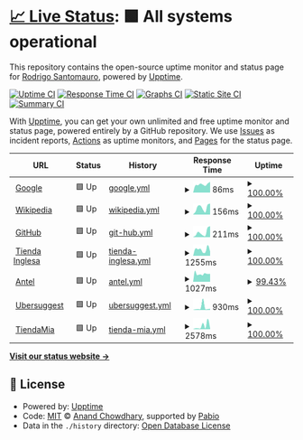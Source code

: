 # [📈 Live Status](https://demo.upptime.js.org): <!--live status--> **🟩 All systems operational**

This repository contains the open-source uptime monitor and status page for [Rodrigo Santomauro](www.linkedin.com/in/rsantomauro), powered by [Upptime](https://github.com/upptime/upptime).

[![Uptime CI](https://github.com/rsantomauro/uptime/workflows/Uptime%20CI/badge.svg)](https://github.com/rsantomauro/uptime/actions?query=workflow%3A%22Uptime+CI%22)
[![Response Time CI](https://github.com/rsantomauro/uptime/workflows/Response%20Time%20CI/badge.svg)](https://github.com/rsantomauro/uptime/actions?query=workflow%3A%22Response+Time+CI%22)
[![Graphs CI](https://github.com/rsantomauro/uptime/workflows/Graphs%20CI/badge.svg)](https://github.com/rsantomauro/uptime/actions?query=workflow%3A%22Graphs+CI%22)
[![Static Site CI](https://github.com/rsantomauro/uptime/workflows/Static%20Site%20CI/badge.svg)](https://github.com/rsantomauro/uptime/actions?query=workflow%3A%22Static+Site+CI%22)
[![Summary CI](https://github.com/rsantomauro/uptime/workflows/Summary%20CI/badge.svg)](https://github.com/rsantomauro/uptime/actions?query=workflow%3A%22Summary+CI%22)

With [Upptime](https://upptime.js.org), you can get your own unlimited and free uptime monitor and status page, powered entirely by a GitHub repository. We use [Issues](https://github.com/rsantomauro/uptime/issues) as incident reports, [Actions](https://github.com/rsantomauro/uptime/actions) as uptime monitors, and [Pages](https://demo.upptime.js.org) for the status page.

<!--start: status pages-->
<!-- This summary is generated by Upptime (https://github.com/upptime/upptime) -->
<!-- Do not edit this manually, your changes will be overwritten -->
<!-- prettier-ignore -->
| URL | Status | History | Response Time | Uptime |
| --- | ------ | ------- | ------------- | ------ |
| <img alt="" src="https://icons.duckduckgo.com/ip3/www.google.com.ico" height="13"> [Google](https://www.google.com) | 🟩 Up | [google.yml](https://github.com/rsantomauro/uptime/commits/HEAD/history/google.yml) | <details><summary><img alt="Response time graph" src="./graphs/google/response-time-week.png" height="20"> 86ms</summary><br><a href="https://rsantomauro.github.io/uptime/history/google"><img alt="Response time 110" src="https://img.shields.io/endpoint?url=https%3A%2F%2Fraw.githubusercontent.com%2Frsantomauro%2Fuptime%2FHEAD%2Fapi%2Fgoogle%2Fresponse-time.json"></a><br><a href="https://rsantomauro.github.io/uptime/history/google"><img alt="24-hour response time 75" src="https://img.shields.io/endpoint?url=https%3A%2F%2Fraw.githubusercontent.com%2Frsantomauro%2Fuptime%2FHEAD%2Fapi%2Fgoogle%2Fresponse-time-day.json"></a><br><a href="https://rsantomauro.github.io/uptime/history/google"><img alt="7-day response time 86" src="https://img.shields.io/endpoint?url=https%3A%2F%2Fraw.githubusercontent.com%2Frsantomauro%2Fuptime%2FHEAD%2Fapi%2Fgoogle%2Fresponse-time-week.json"></a><br><a href="https://rsantomauro.github.io/uptime/history/google"><img alt="30-day response time 102" src="https://img.shields.io/endpoint?url=https%3A%2F%2Fraw.githubusercontent.com%2Frsantomauro%2Fuptime%2FHEAD%2Fapi%2Fgoogle%2Fresponse-time-month.json"></a><br><a href="https://rsantomauro.github.io/uptime/history/google"><img alt="1-year response time 111" src="https://img.shields.io/endpoint?url=https%3A%2F%2Fraw.githubusercontent.com%2Frsantomauro%2Fuptime%2FHEAD%2Fapi%2Fgoogle%2Fresponse-time-year.json"></a></details> | <details><summary><a href="https://rsantomauro.github.io/uptime/history/google">100.00%</a></summary><a href="https://rsantomauro.github.io/uptime/history/google"><img alt="All-time uptime 99.99%" src="https://img.shields.io/endpoint?url=https%3A%2F%2Fraw.githubusercontent.com%2Frsantomauro%2Fuptime%2FHEAD%2Fapi%2Fgoogle%2Fuptime.json"></a><br><a href="https://rsantomauro.github.io/uptime/history/google"><img alt="24-hour uptime 100.00%" src="https://img.shields.io/endpoint?url=https%3A%2F%2Fraw.githubusercontent.com%2Frsantomauro%2Fuptime%2FHEAD%2Fapi%2Fgoogle%2Fuptime-day.json"></a><br><a href="https://rsantomauro.github.io/uptime/history/google"><img alt="7-day uptime 100.00%" src="https://img.shields.io/endpoint?url=https%3A%2F%2Fraw.githubusercontent.com%2Frsantomauro%2Fuptime%2FHEAD%2Fapi%2Fgoogle%2Fuptime-week.json"></a><br><a href="https://rsantomauro.github.io/uptime/history/google"><img alt="30-day uptime 99.97%" src="https://img.shields.io/endpoint?url=https%3A%2F%2Fraw.githubusercontent.com%2Frsantomauro%2Fuptime%2FHEAD%2Fapi%2Fgoogle%2Fuptime-month.json"></a><br><a href="https://rsantomauro.github.io/uptime/history/google"><img alt="1-year uptime 99.98%" src="https://img.shields.io/endpoint?url=https%3A%2F%2Fraw.githubusercontent.com%2Frsantomauro%2Fuptime%2FHEAD%2Fapi%2Fgoogle%2Fuptime-year.json"></a></details>
| <img alt="" src="https://icons.duckduckgo.com/ip3/en.wikipedia.org.ico" height="13"> [Wikipedia](https://en.wikipedia.org) | 🟩 Up | [wikipedia.yml](https://github.com/rsantomauro/uptime/commits/HEAD/history/wikipedia.yml) | <details><summary><img alt="Response time graph" src="./graphs/wikipedia/response-time-week.png" height="20"> 156ms</summary><br><a href="https://rsantomauro.github.io/uptime/history/wikipedia"><img alt="Response time 206" src="https://img.shields.io/endpoint?url=https%3A%2F%2Fraw.githubusercontent.com%2Frsantomauro%2Fuptime%2FHEAD%2Fapi%2Fwikipedia%2Fresponse-time.json"></a><br><a href="https://rsantomauro.github.io/uptime/history/wikipedia"><img alt="24-hour response time 101" src="https://img.shields.io/endpoint?url=https%3A%2F%2Fraw.githubusercontent.com%2Frsantomauro%2Fuptime%2FHEAD%2Fapi%2Fwikipedia%2Fresponse-time-day.json"></a><br><a href="https://rsantomauro.github.io/uptime/history/wikipedia"><img alt="7-day response time 156" src="https://img.shields.io/endpoint?url=https%3A%2F%2Fraw.githubusercontent.com%2Frsantomauro%2Fuptime%2FHEAD%2Fapi%2Fwikipedia%2Fresponse-time-week.json"></a><br><a href="https://rsantomauro.github.io/uptime/history/wikipedia"><img alt="30-day response time 189" src="https://img.shields.io/endpoint?url=https%3A%2F%2Fraw.githubusercontent.com%2Frsantomauro%2Fuptime%2FHEAD%2Fapi%2Fwikipedia%2Fresponse-time-month.json"></a><br><a href="https://rsantomauro.github.io/uptime/history/wikipedia"><img alt="1-year response time 182" src="https://img.shields.io/endpoint?url=https%3A%2F%2Fraw.githubusercontent.com%2Frsantomauro%2Fuptime%2FHEAD%2Fapi%2Fwikipedia%2Fresponse-time-year.json"></a></details> | <details><summary><a href="https://rsantomauro.github.io/uptime/history/wikipedia">100.00%</a></summary><a href="https://rsantomauro.github.io/uptime/history/wikipedia"><img alt="All-time uptime 100.00%" src="https://img.shields.io/endpoint?url=https%3A%2F%2Fraw.githubusercontent.com%2Frsantomauro%2Fuptime%2FHEAD%2Fapi%2Fwikipedia%2Fuptime.json"></a><br><a href="https://rsantomauro.github.io/uptime/history/wikipedia"><img alt="24-hour uptime 100.00%" src="https://img.shields.io/endpoint?url=https%3A%2F%2Fraw.githubusercontent.com%2Frsantomauro%2Fuptime%2FHEAD%2Fapi%2Fwikipedia%2Fuptime-day.json"></a><br><a href="https://rsantomauro.github.io/uptime/history/wikipedia"><img alt="7-day uptime 100.00%" src="https://img.shields.io/endpoint?url=https%3A%2F%2Fraw.githubusercontent.com%2Frsantomauro%2Fuptime%2FHEAD%2Fapi%2Fwikipedia%2Fuptime-week.json"></a><br><a href="https://rsantomauro.github.io/uptime/history/wikipedia"><img alt="30-day uptime 100.00%" src="https://img.shields.io/endpoint?url=https%3A%2F%2Fraw.githubusercontent.com%2Frsantomauro%2Fuptime%2FHEAD%2Fapi%2Fwikipedia%2Fuptime-month.json"></a><br><a href="https://rsantomauro.github.io/uptime/history/wikipedia"><img alt="1-year uptime 100.00%" src="https://img.shields.io/endpoint?url=https%3A%2F%2Fraw.githubusercontent.com%2Frsantomauro%2Fuptime%2FHEAD%2Fapi%2Fwikipedia%2Fuptime-year.json"></a></details>
| <img alt="" src="https://icons.duckduckgo.com/ip3/github.com.ico" height="13"> [GitHub](https://github.com) | 🟩 Up | [git-hub.yml](https://github.com/rsantomauro/uptime/commits/HEAD/history/git-hub.yml) | <details><summary><img alt="Response time graph" src="./graphs/git-hub/response-time-week.png" height="20"> 211ms</summary><br><a href="https://rsantomauro.github.io/uptime/history/git-hub"><img alt="Response time 131" src="https://img.shields.io/endpoint?url=https%3A%2F%2Fraw.githubusercontent.com%2Frsantomauro%2Fuptime%2FHEAD%2Fapi%2Fgit-hub%2Fresponse-time.json"></a><br><a href="https://rsantomauro.github.io/uptime/history/git-hub"><img alt="24-hour response time 72" src="https://img.shields.io/endpoint?url=https%3A%2F%2Fraw.githubusercontent.com%2Frsantomauro%2Fuptime%2FHEAD%2Fapi%2Fgit-hub%2Fresponse-time-day.json"></a><br><a href="https://rsantomauro.github.io/uptime/history/git-hub"><img alt="7-day response time 211" src="https://img.shields.io/endpoint?url=https%3A%2F%2Fraw.githubusercontent.com%2Frsantomauro%2Fuptime%2FHEAD%2Fapi%2Fgit-hub%2Fresponse-time-week.json"></a><br><a href="https://rsantomauro.github.io/uptime/history/git-hub"><img alt="30-day response time 173" src="https://img.shields.io/endpoint?url=https%3A%2F%2Fraw.githubusercontent.com%2Frsantomauro%2Fuptime%2FHEAD%2Fapi%2Fgit-hub%2Fresponse-time-month.json"></a><br><a href="https://rsantomauro.github.io/uptime/history/git-hub"><img alt="1-year response time 130" src="https://img.shields.io/endpoint?url=https%3A%2F%2Fraw.githubusercontent.com%2Frsantomauro%2Fuptime%2FHEAD%2Fapi%2Fgit-hub%2Fresponse-time-year.json"></a></details> | <details><summary><a href="https://rsantomauro.github.io/uptime/history/git-hub">100.00%</a></summary><a href="https://rsantomauro.github.io/uptime/history/git-hub"><img alt="All-time uptime 99.98%" src="https://img.shields.io/endpoint?url=https%3A%2F%2Fraw.githubusercontent.com%2Frsantomauro%2Fuptime%2FHEAD%2Fapi%2Fgit-hub%2Fuptime.json"></a><br><a href="https://rsantomauro.github.io/uptime/history/git-hub"><img alt="24-hour uptime 100.00%" src="https://img.shields.io/endpoint?url=https%3A%2F%2Fraw.githubusercontent.com%2Frsantomauro%2Fuptime%2FHEAD%2Fapi%2Fgit-hub%2Fuptime-day.json"></a><br><a href="https://rsantomauro.github.io/uptime/history/git-hub"><img alt="7-day uptime 100.00%" src="https://img.shields.io/endpoint?url=https%3A%2F%2Fraw.githubusercontent.com%2Frsantomauro%2Fuptime%2FHEAD%2Fapi%2Fgit-hub%2Fuptime-week.json"></a><br><a href="https://rsantomauro.github.io/uptime/history/git-hub"><img alt="30-day uptime 99.96%" src="https://img.shields.io/endpoint?url=https%3A%2F%2Fraw.githubusercontent.com%2Frsantomauro%2Fuptime%2FHEAD%2Fapi%2Fgit-hub%2Fuptime-month.json"></a><br><a href="https://rsantomauro.github.io/uptime/history/git-hub"><img alt="1-year uptime 99.97%" src="https://img.shields.io/endpoint?url=https%3A%2F%2Fraw.githubusercontent.com%2Frsantomauro%2Fuptime%2FHEAD%2Fapi%2Fgit-hub%2Fuptime-year.json"></a></details>
| <img alt="" src="https://icons.duckduckgo.com/ip3/www.tiendainglesa.com.uy.ico" height="13"> [Tienda Inglesa](https://www.tiendainglesa.com.uy) | 🟩 Up | [tienda-inglesa.yml](https://github.com/rsantomauro/uptime/commits/HEAD/history/tienda-inglesa.yml) | <details><summary><img alt="Response time graph" src="./graphs/tienda-inglesa/response-time-week.png" height="20"> 1255ms</summary><br><a href="https://rsantomauro.github.io/uptime/history/tienda-inglesa"><img alt="Response time 971" src="https://img.shields.io/endpoint?url=https%3A%2F%2Fraw.githubusercontent.com%2Frsantomauro%2Fuptime%2FHEAD%2Fapi%2Ftienda-inglesa%2Fresponse-time.json"></a><br><a href="https://rsantomauro.github.io/uptime/history/tienda-inglesa"><img alt="24-hour response time 1299" src="https://img.shields.io/endpoint?url=https%3A%2F%2Fraw.githubusercontent.com%2Frsantomauro%2Fuptime%2FHEAD%2Fapi%2Ftienda-inglesa%2Fresponse-time-day.json"></a><br><a href="https://rsantomauro.github.io/uptime/history/tienda-inglesa"><img alt="7-day response time 1255" src="https://img.shields.io/endpoint?url=https%3A%2F%2Fraw.githubusercontent.com%2Frsantomauro%2Fuptime%2FHEAD%2Fapi%2Ftienda-inglesa%2Fresponse-time-week.json"></a><br><a href="https://rsantomauro.github.io/uptime/history/tienda-inglesa"><img alt="30-day response time 1092" src="https://img.shields.io/endpoint?url=https%3A%2F%2Fraw.githubusercontent.com%2Frsantomauro%2Fuptime%2FHEAD%2Fapi%2Ftienda-inglesa%2Fresponse-time-month.json"></a><br><a href="https://rsantomauro.github.io/uptime/history/tienda-inglesa"><img alt="1-year response time 1022" src="https://img.shields.io/endpoint?url=https%3A%2F%2Fraw.githubusercontent.com%2Frsantomauro%2Fuptime%2FHEAD%2Fapi%2Ftienda-inglesa%2Fresponse-time-year.json"></a></details> | <details><summary><a href="https://rsantomauro.github.io/uptime/history/tienda-inglesa">100.00%</a></summary><a href="https://rsantomauro.github.io/uptime/history/tienda-inglesa"><img alt="All-time uptime 100.00%" src="https://img.shields.io/endpoint?url=https%3A%2F%2Fraw.githubusercontent.com%2Frsantomauro%2Fuptime%2FHEAD%2Fapi%2Ftienda-inglesa%2Fuptime.json"></a><br><a href="https://rsantomauro.github.io/uptime/history/tienda-inglesa"><img alt="24-hour uptime 100.00%" src="https://img.shields.io/endpoint?url=https%3A%2F%2Fraw.githubusercontent.com%2Frsantomauro%2Fuptime%2FHEAD%2Fapi%2Ftienda-inglesa%2Fuptime-day.json"></a><br><a href="https://rsantomauro.github.io/uptime/history/tienda-inglesa"><img alt="7-day uptime 100.00%" src="https://img.shields.io/endpoint?url=https%3A%2F%2Fraw.githubusercontent.com%2Frsantomauro%2Fuptime%2FHEAD%2Fapi%2Ftienda-inglesa%2Fuptime-week.json"></a><br><a href="https://rsantomauro.github.io/uptime/history/tienda-inglesa"><img alt="30-day uptime 100.00%" src="https://img.shields.io/endpoint?url=https%3A%2F%2Fraw.githubusercontent.com%2Frsantomauro%2Fuptime%2FHEAD%2Fapi%2Ftienda-inglesa%2Fuptime-month.json"></a><br><a href="https://rsantomauro.github.io/uptime/history/tienda-inglesa"><img alt="1-year uptime 100.00%" src="https://img.shields.io/endpoint?url=https%3A%2F%2Fraw.githubusercontent.com%2Frsantomauro%2Fuptime%2FHEAD%2Fapi%2Ftienda-inglesa%2Fuptime-year.json"></a></details>
| <img alt="" src="https://icons.duckduckgo.com/ip3/pagos.antel.com.uy.ico" height="13"> [Antel](https://pagos.antel.com.uy/epagos-w2w-comercio-web/jsf/error.xhtml) | 🟩 Up | [antel.yml](https://github.com/rsantomauro/uptime/commits/HEAD/history/antel.yml) | <details><summary><img alt="Response time graph" src="./graphs/antel/response-time-week.png" height="20"> 1027ms</summary><br><a href="https://rsantomauro.github.io/uptime/history/antel"><img alt="Response time 1157" src="https://img.shields.io/endpoint?url=https%3A%2F%2Fraw.githubusercontent.com%2Frsantomauro%2Fuptime%2FHEAD%2Fapi%2Fantel%2Fresponse-time.json"></a><br><a href="https://rsantomauro.github.io/uptime/history/antel"><img alt="24-hour response time 902" src="https://img.shields.io/endpoint?url=https%3A%2F%2Fraw.githubusercontent.com%2Frsantomauro%2Fuptime%2FHEAD%2Fapi%2Fantel%2Fresponse-time-day.json"></a><br><a href="https://rsantomauro.github.io/uptime/history/antel"><img alt="7-day response time 1027" src="https://img.shields.io/endpoint?url=https%3A%2F%2Fraw.githubusercontent.com%2Frsantomauro%2Fuptime%2FHEAD%2Fapi%2Fantel%2Fresponse-time-week.json"></a><br><a href="https://rsantomauro.github.io/uptime/history/antel"><img alt="30-day response time 1128" src="https://img.shields.io/endpoint?url=https%3A%2F%2Fraw.githubusercontent.com%2Frsantomauro%2Fuptime%2FHEAD%2Fapi%2Fantel%2Fresponse-time-month.json"></a><br><a href="https://rsantomauro.github.io/uptime/history/antel"><img alt="1-year response time 1159" src="https://img.shields.io/endpoint?url=https%3A%2F%2Fraw.githubusercontent.com%2Frsantomauro%2Fuptime%2FHEAD%2Fapi%2Fantel%2Fresponse-time-year.json"></a></details> | <details><summary><a href="https://rsantomauro.github.io/uptime/history/antel">99.43%</a></summary><a href="https://rsantomauro.github.io/uptime/history/antel"><img alt="All-time uptime 99.92%" src="https://img.shields.io/endpoint?url=https%3A%2F%2Fraw.githubusercontent.com%2Frsantomauro%2Fuptime%2FHEAD%2Fapi%2Fantel%2Fuptime.json"></a><br><a href="https://rsantomauro.github.io/uptime/history/antel"><img alt="24-hour uptime 100.00%" src="https://img.shields.io/endpoint?url=https%3A%2F%2Fraw.githubusercontent.com%2Frsantomauro%2Fuptime%2FHEAD%2Fapi%2Fantel%2Fuptime-day.json"></a><br><a href="https://rsantomauro.github.io/uptime/history/antel"><img alt="7-day uptime 99.43%" src="https://img.shields.io/endpoint?url=https%3A%2F%2Fraw.githubusercontent.com%2Frsantomauro%2Fuptime%2FHEAD%2Fapi%2Fantel%2Fuptime-week.json"></a><br><a href="https://rsantomauro.github.io/uptime/history/antel"><img alt="30-day uptime 99.87%" src="https://img.shields.io/endpoint?url=https%3A%2F%2Fraw.githubusercontent.com%2Frsantomauro%2Fuptime%2FHEAD%2Fapi%2Fantel%2Fuptime-month.json"></a><br><a href="https://rsantomauro.github.io/uptime/history/antel"><img alt="1-year uptime 99.92%" src="https://img.shields.io/endpoint?url=https%3A%2F%2Fraw.githubusercontent.com%2Frsantomauro%2Fuptime%2FHEAD%2Fapi%2Fantel%2Fuptime-year.json"></a></details>
| <img alt="" src="https://icons.duckduckgo.com/ip3/app.neilpatel.com.ico" height="13"> [Ubersuggest](https://app.neilpatel.com/en/login) | 🟩 Up | [ubersuggest.yml](https://github.com/rsantomauro/uptime/commits/HEAD/history/ubersuggest.yml) | <details><summary><img alt="Response time graph" src="./graphs/ubersuggest/response-time-week.png" height="20"> 930ms</summary><br><a href="https://rsantomauro.github.io/uptime/history/ubersuggest"><img alt="Response time 241" src="https://img.shields.io/endpoint?url=https%3A%2F%2Fraw.githubusercontent.com%2Frsantomauro%2Fuptime%2FHEAD%2Fapi%2Fubersuggest%2Fresponse-time.json"></a><br><a href="https://rsantomauro.github.io/uptime/history/ubersuggest"><img alt="24-hour response time 355" src="https://img.shields.io/endpoint?url=https%3A%2F%2Fraw.githubusercontent.com%2Frsantomauro%2Fuptime%2FHEAD%2Fapi%2Fubersuggest%2Fresponse-time-day.json"></a><br><a href="https://rsantomauro.github.io/uptime/history/ubersuggest"><img alt="7-day response time 930" src="https://img.shields.io/endpoint?url=https%3A%2F%2Fraw.githubusercontent.com%2Frsantomauro%2Fuptime%2FHEAD%2Fapi%2Fubersuggest%2Fresponse-time-week.json"></a><br><a href="https://rsantomauro.github.io/uptime/history/ubersuggest"><img alt="30-day response time 457" src="https://img.shields.io/endpoint?url=https%3A%2F%2Fraw.githubusercontent.com%2Frsantomauro%2Fuptime%2FHEAD%2Fapi%2Fubersuggest%2Fresponse-time-month.json"></a><br><a href="https://rsantomauro.github.io/uptime/history/ubersuggest"><img alt="1-year response time 249" src="https://img.shields.io/endpoint?url=https%3A%2F%2Fraw.githubusercontent.com%2Frsantomauro%2Fuptime%2FHEAD%2Fapi%2Fubersuggest%2Fresponse-time-year.json"></a></details> | <details><summary><a href="https://rsantomauro.github.io/uptime/history/ubersuggest">100.00%</a></summary><a href="https://rsantomauro.github.io/uptime/history/ubersuggest"><img alt="All-time uptime 99.88%" src="https://img.shields.io/endpoint?url=https%3A%2F%2Fraw.githubusercontent.com%2Frsantomauro%2Fuptime%2FHEAD%2Fapi%2Fubersuggest%2Fuptime.json"></a><br><a href="https://rsantomauro.github.io/uptime/history/ubersuggest"><img alt="24-hour uptime 100.00%" src="https://img.shields.io/endpoint?url=https%3A%2F%2Fraw.githubusercontent.com%2Frsantomauro%2Fuptime%2FHEAD%2Fapi%2Fubersuggest%2Fuptime-day.json"></a><br><a href="https://rsantomauro.github.io/uptime/history/ubersuggest"><img alt="7-day uptime 100.00%" src="https://img.shields.io/endpoint?url=https%3A%2F%2Fraw.githubusercontent.com%2Frsantomauro%2Fuptime%2FHEAD%2Fapi%2Fubersuggest%2Fuptime-week.json"></a><br><a href="https://rsantomauro.github.io/uptime/history/ubersuggest"><img alt="30-day uptime 100.00%" src="https://img.shields.io/endpoint?url=https%3A%2F%2Fraw.githubusercontent.com%2Frsantomauro%2Fuptime%2FHEAD%2Fapi%2Fubersuggest%2Fuptime-month.json"></a><br><a href="https://rsantomauro.github.io/uptime/history/ubersuggest"><img alt="1-year uptime 99.81%" src="https://img.shields.io/endpoint?url=https%3A%2F%2Fraw.githubusercontent.com%2Frsantomauro%2Fuptime%2FHEAD%2Fapi%2Fubersuggest%2Fuptime-year.json"></a></details>
| <img alt="" src="https://icons.duckduckgo.com/ip3/tiendamia.cr.ico" height="13"> [TiendaMia](https://tiendamia.cr) | 🟩 Up | [tienda-mia.yml](https://github.com/rsantomauro/uptime/commits/HEAD/history/tienda-mia.yml) | <details><summary><img alt="Response time graph" src="./graphs/tienda-mia/response-time-week.png" height="20"> 2578ms</summary><br><a href="https://rsantomauro.github.io/uptime/history/tienda-mia"><img alt="Response time 1547" src="https://img.shields.io/endpoint?url=https%3A%2F%2Fraw.githubusercontent.com%2Frsantomauro%2Fuptime%2FHEAD%2Fapi%2Ftienda-mia%2Fresponse-time.json"></a><br><a href="https://rsantomauro.github.io/uptime/history/tienda-mia"><img alt="24-hour response time 1481" src="https://img.shields.io/endpoint?url=https%3A%2F%2Fraw.githubusercontent.com%2Frsantomauro%2Fuptime%2FHEAD%2Fapi%2Ftienda-mia%2Fresponse-time-day.json"></a><br><a href="https://rsantomauro.github.io/uptime/history/tienda-mia"><img alt="7-day response time 2578" src="https://img.shields.io/endpoint?url=https%3A%2F%2Fraw.githubusercontent.com%2Frsantomauro%2Fuptime%2FHEAD%2Fapi%2Ftienda-mia%2Fresponse-time-week.json"></a><br><a href="https://rsantomauro.github.io/uptime/history/tienda-mia"><img alt="30-day response time 1251" src="https://img.shields.io/endpoint?url=https%3A%2F%2Fraw.githubusercontent.com%2Frsantomauro%2Fuptime%2FHEAD%2Fapi%2Ftienda-mia%2Fresponse-time-month.json"></a><br><a href="https://rsantomauro.github.io/uptime/history/tienda-mia"><img alt="1-year response time 1981" src="https://img.shields.io/endpoint?url=https%3A%2F%2Fraw.githubusercontent.com%2Frsantomauro%2Fuptime%2FHEAD%2Fapi%2Ftienda-mia%2Fresponse-time-year.json"></a></details> | <details><summary><a href="https://rsantomauro.github.io/uptime/history/tienda-mia">100.00%</a></summary><a href="https://rsantomauro.github.io/uptime/history/tienda-mia"><img alt="All-time uptime 62.90%" src="https://img.shields.io/endpoint?url=https%3A%2F%2Fraw.githubusercontent.com%2Frsantomauro%2Fuptime%2FHEAD%2Fapi%2Ftienda-mia%2Fuptime.json"></a><br><a href="https://rsantomauro.github.io/uptime/history/tienda-mia"><img alt="24-hour uptime 100.00%" src="https://img.shields.io/endpoint?url=https%3A%2F%2Fraw.githubusercontent.com%2Frsantomauro%2Fuptime%2FHEAD%2Fapi%2Ftienda-mia%2Fuptime-day.json"></a><br><a href="https://rsantomauro.github.io/uptime/history/tienda-mia"><img alt="7-day uptime 100.00%" src="https://img.shields.io/endpoint?url=https%3A%2F%2Fraw.githubusercontent.com%2Frsantomauro%2Fuptime%2FHEAD%2Fapi%2Ftienda-mia%2Fuptime-week.json"></a><br><a href="https://rsantomauro.github.io/uptime/history/tienda-mia"><img alt="30-day uptime 99.92%" src="https://img.shields.io/endpoint?url=https%3A%2F%2Fraw.githubusercontent.com%2Frsantomauro%2Fuptime%2FHEAD%2Fapi%2Ftienda-mia%2Fuptime-month.json"></a><br><a href="https://rsantomauro.github.io/uptime/history/tienda-mia"><img alt="1-year uptime 92.40%" src="https://img.shields.io/endpoint?url=https%3A%2F%2Fraw.githubusercontent.com%2Frsantomauro%2Fuptime%2FHEAD%2Fapi%2Ftienda-mia%2Fuptime-year.json"></a></details>

<!--end: status pages-->

[**Visit our status website →**](https://demo.upptime.js.org)

## 📄 License

- Powered by: [Upptime](https://github.com/upptime/upptime)
- Code: [MIT](./LICENSE) © [Anand Chowdhary](https://anandchowdhary.com), supported by [Pabio](https://pabio.com)
- Data in the `./history` directory: [Open Database License](https://opendatacommons.org/licenses/odbl/1-0/)
